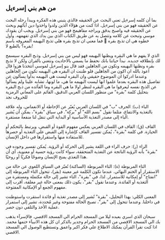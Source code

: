 ## من هم بني إسرءيل
بما أن كلمه إسرءيل تعني البحث عن الحقيقه فالذي يتبني هذه الفكره ويبدأ رحله البحث عن الحقيقه فهو من بني إسرءيل. اذا كنت من هؤلآء الذين ولدوا واخذوا دين آبآئهم وبحث عن الحقيقه فيه واصبح يدقق ويراجه مفاهيمخ فهو من بني إسرءيل. ويجب ان يقودك موسي وتبحث عن كلامه وتتصل به عن طريق الكتاب الذي بين يدك الذي تفهمهه. وأول خطوه هي ان تذبح بقره 🐄 فما معني ان تذبح بقره هلي تذبح البهيمه المعروفه باسم بقره؟ بالطبع لا!

الذي لا يفهم ما هي البقره ويظنها البهيمه فهو ليس من بني إسرءيل. وذبح البقره سيسمح لك بإنطلاقه جديده. نبدأ حياتنا بانك نحفظ ما يسمي بالاحاديث ونتغني بالقران ولكن لا نذبح بقره ونظنها البهيمه ونكون من الجاهلين فقد قال بنو إسرءيل لموسي اتتخذنا هزوا قال اعوذ بالله ان اكون من الجاهلين فلو ظننت ان البقره هي البهيمه تكون من الجاهلين وعندما ادركوا ان الموضوع حقيقي وان البقره ليست هي البهيمه بدأوا يسألون عن تفاصيل هذه البقره بعدما علموا انها ليست البهيمه  ما هي، ما لونها، تشابه علينا ولم يسألوا عن الذبح نفسه ليعرفوا ما هي البقره لننظر اولا ما هي البقره وما الفآئده من ذبح البقره 
بتحليل كلمة "بقرة" من منظور اللسان العربي الدقيق، القائم على المعاني الرمزية للحروف نجد

الباء (ب):
الحرف "ب" في اللسان العربي يُعبّر عن الإحاطة أو الانغماس، وله علاقة بالتغذية والانتفاع، مثلما نقول "بسم الله" أو "بركة". في سياق "بقرة"، يمكن أن يُشير الباء إلى مصدر التغذية الأساسية أو البداية التي تنقل لنا منفعةً مستقرة.

القاف (ق):
القاف في اللسان العربي يعكس مفهوم القوة أو القبض، ويرتبط بالتحكم أو الحيازة. في كلمة "بقرة"، يُمكن تفسير القاف كإشارة إلى القبض على التغذية أو حصرها للاستفادة منها واستقرارها في داخل الإنسان.

الراء (ر):
حرف الراء في اللغة يشير إلى الحركة أو الرؤية. يُمكن تفسير وجوده في "بقرة" بأنه الرؤية الناتجة عن التغذية المتحققة، سواء كانت رؤية حسية أو معنوية، أي أن هذا التغذي يمنح الإنسان وضوحًا فكريًا أو روحيًا.

التاء المربوطة (ة):
التاء المربوطة (الساكنة) تُعبّر في السياق اللغوي عن حالة من الاستقرار أو الختم النهائي. عندما تكون الكلمة غير معينة (بقر)، تتحول التاء المربوطة إلى "انفتاح" أو إمكانية للاستمرار. لذا، في "بقرة"، التاء تشير إلى حالة مكتملة ومستقرة من التغذية أو الفائدة. وعندما نقول "بقر"، يكون ذلك بمعنى حالة غير مغلقة، أقرب إلى مفهوم الجمع أو الإمكانية المفتوحة.

المعنى الكلي:
بهذا التحليل، "بقرة" تُشير إلى مصدر تغذية أو فائدة استقرت واستوطنت في داخلنا. وعندما تتحول إلى "بقر"، تصبح الحالة مفتوحة وغير مُحددة، تشير إلى استمرار عملية الأخذ والتلقي دون حصر.



سبحان الذي اسري بعبده ليلا من المسجد الحرام الي المسجد الاقصي. فالإسرآء يذهب بك الي المسجد الاقصي من المسجد الحرام وجدير بالذكر ان كل هذه الانبيآء ختمها محمد. اذا كنت تقرأ القرآن يمكنك الاطلاع علي فكر اكبر واعمق وتستطيع الوصول الي المسجد الاقصي.
